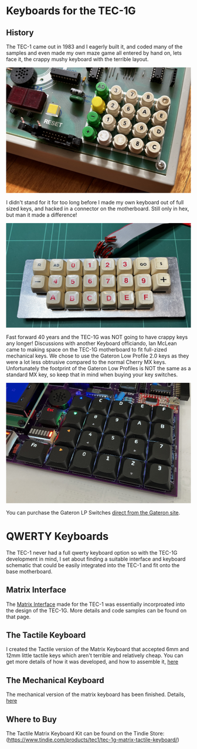 # Keyboards for the TEC-1G

## History
The TEC-1 came out in 1983 and I eagerly built it, and coded many of the samples and even made my own maze game all entered by hand on, lets face it, the crappy mushy keyboard with the terrible layout. 

![](./pictures/TEC-1_Original.jpg)

I didn't stand for it for too long before I made my own keyboard out of full sized keys, and hacked in a connector on the motherboard. Still only in hex, but man it made a difference!

![](./pictures/TEC-1_Mechanical_Hex.jpg)

Fast forward 40 years and the TEC-1G was NOT going to have crappy keys any longer! Discussions with another Keyboard officiando, Ian McLean came to making space on the TEC-1G motherboard to fit full-zized mechanical keys.  We chose to use the Gateron Low Profile 2.0 keys as they were a lot less obtrusive compared to the normal Cherry MX keys. Unfortunately the footprint of the Gateron Low Profiles is NOT the same as a standard MX key, so keep that in mind when buying your key switches.

![](./pictures/Fullisik.jpg)

You can purchase the Gateron LP Switches [direct from the Gateron site](https://www.gateron.com/products/gateron-ks-33-low-profile-switch-set?VariantsId=10265).

# QWERTY Keyboards
The TEC-1 never had a full qwerty keyboard option so with the TEC-1G development in mind, I set about finding a suitable interface and keyboard schematic that could be easily integrated into the TEC-1 and fit onto the base motherboard.

## Matrix Interface
The [Matrix Interface](https://github.com/MarkJelic/TEC-1_Hardware/tree/master/Z80Bus/Keyboard) made for the TEC-1 was essentially incorproated into the design of the TEC-1G. More details and code samples can be found on that page.

## The Tactile Keyboard
I created the Tactile version of the Matrix Keyboard that accepted 6mm and 12mm little tactile keys which aren't terrible and relatively cheap. You can get more details of how it was developed, and how to assemble it, [here](./Tactile/)

## The Mechanical Keyboard
The mechanical version of the matrix keyboard has been finished. Details, [here](./Mechanical/)

## Where to Buy
The Tactile Matrix Keyboard Kit can be found on the Tindie Store:  (https://www.tindie.com/products/tec1/tec-1g-matrix-tactile-keyboard/)


